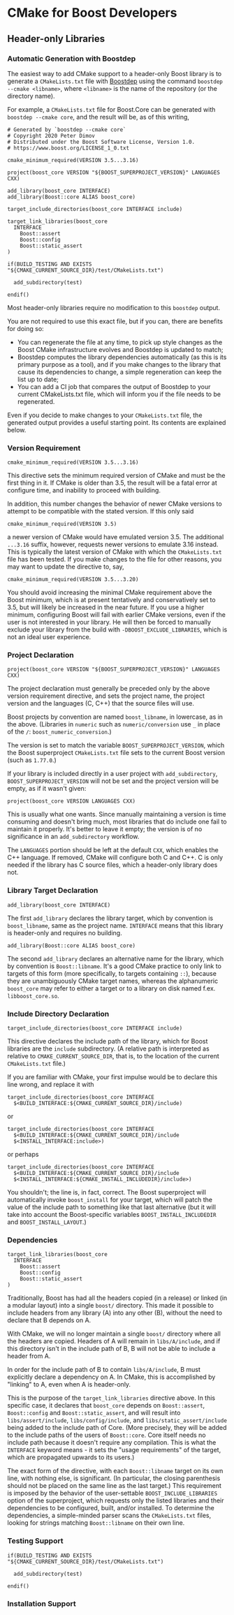# CMake for Boost Developers

## Header-only Libraries

### Automatic Generation with Boostdep

The easiest way to add CMake support to a header-only Boost library is
to generate a `CMakeLists.txt` file with
[Boostdep](https://www.boost.org/doc/libs/release/tools/boostdep/doc/html/index.html)
using the command `boostdep --cmake <libname>`, where `<libname>` is the
name of the repository (or the directory name).

For example, a `CMakeLists.txt` file for Boost.Core can be generated with
`boostdep --cmake core`, and the result will be, as of this writing,

```
# Generated by `boostdep --cmake core`
# Copyright 2020 Peter Dimov
# Distributed under the Boost Software License, Version 1.0.
# https://www.boost.org/LICENSE_1_0.txt

cmake_minimum_required(VERSION 3.5...3.16)

project(boost_core VERSION "${BOOST_SUPERPROJECT_VERSION}" LANGUAGES CXX)

add_library(boost_core INTERFACE)
add_library(Boost::core ALIAS boost_core)

target_include_directories(boost_core INTERFACE include)

target_link_libraries(boost_core
  INTERFACE
    Boost::assert
    Boost::config
    Boost::static_assert
)

if(BUILD_TESTING AND EXISTS "${CMAKE_CURRENT_SOURCE_DIR}/test/CMakeLists.txt")

  add_subdirectory(test)

endif()
```

Most header-only libraries require no modification to this `boostdep` output.

You are not required to use this exact file, but if you can, there are benefits
for doing so:

* You can regenerate the file at any time, to pick up style changes as the
  Boost CMake infrastructure evolves and Boostdep is updated to match;
* Boostdep computes the library dependencies automatically (as this is its
  primary purpose as a tool), and if you make changes to the library that
  cause its dependencies to change, a simple regeneration can keep the list
  up to date;
* You can add a CI job that compares the output of Boostdep to your current
  CMakeLists.txt file, which will inform you if the file needs to be
  regenerated.

Even if you decide to make changes to your `CMakeLists.txt` file, the
generated output provides a useful starting point. Its contents are explained
below.

### Version Requirement
```
cmake_minimum_required(VERSION 3.5...3.16)
```

This directive sets the minimum required version of CMake and must be the
first thing in it. If CMake is older than 3.5, the result will be a fatal
error at configure time, and inability to proceed with building.

In addition, this number changes the behavior of newer CMake versions to
attempt to be compatible with the stated version. If this only said
```
cmake_minimum_required(VERSION 3.5)
```
a newer version of CMake would have emulated version 3.5. The additional
`...3.16` suffix, however, requests newer versions to emulate 3.16 instead.
This is typically the latest version of CMake with which the `CMakeLists.txt`
file has been tested. If you make changes to the file for other reasons, you
may want to update the directive to, say,
```
cmake_minimum_required(VERSION 3.5...3.20)
```
You should avoid increasing the minimal CMake requirement above the Boost
minimum, which is at present tentatively and conservatively set to 3.5, but
will likely be increased in the near future. If you use a higher minimum,
configuring Boost will fail with earlier CMake versions, even if the user
is not interested in your library. He will then be forced to manually exclude
your library from the build with `-DBOOST_EXCLUDE_LIBRARIES`, which is not
an ideal user experience.

### Project Declaration
```
project(boost_core VERSION "${BOOST_SUPERPROJECT_VERSION}" LANGUAGES CXX)
```

The project declaration must generally be preceded only by the above
version requirement directive, and sets the project name, the project
version and the languages (C, C++) that the source files will use.

Boost projects by convention are named `boost_libname`, in lowercase,
as in the above. (Libraries in `numeric` such as `numeric/conversion`
use `_` in place of the `/`: `boost_numeric_conversion`.)

The version is set to match the variable `BOOST_SUPERPROJECT_VERSION`,
which the Boost superproject `CMakeLists.txt` file sets to the current
Boost version (such as `1.77.0`.)

If your library is included directly in a user project with
`add_subdirectory`, `BOOST_SUPERPROJECT_VERSION` will not be set and
the project version will be empty, as if it wasn't given:
```
project(boost_core VERSION LANGUAGES CXX)
```
This is usually what one wants. Since manually maintaining a version
is time consuming and doesn't bring much, most libraries that do
include one fail to maintain it properly. It's better to leave it empty;
the version is of no significance in an `add_subdirectory` workflow.

The `LANGUAGES` portion should be left at the default `CXX`, which
enables the C++ language. If removed, CMake will configure both C and
C++. C is only needed if the library has C source files, which a
header-only library does not.

### Library Target Declaration
```
add_library(boost_core INTERFACE)
```

The first `add_library` declares the library target, which by convention
is `boost_libname`, same as the project name. `INTERFACE` means that
this library is header-only and requires no building.

```
add_library(Boost::core ALIAS boost_core)
```

The second `add_library` declares an alternative name for the library,
which by convention is `Boost::libname`. It's a good CMake practice to
only link to targets of this form (more specifically, to targets containing
`::`), because they are unambiguously CMake target names, whereas the
alphanumeric `boost_core` may refer to either a target or to a library
on disk named f.ex. `libboost_core.so`.

### Include Directory Declaration
```
target_include_directories(boost_core INTERFACE include)
```

This directive declares the include path of the library, which for Boost
libraries are the `include` subdirectory. (A relative path is interpreted
as relative to `CMAKE_CURRENT_SOURCE_DIR`, that is, to the location of the
current `CMakeLists.txt` file.)

If you are familiar with CMake, your first impulse would be to declare this
line wrong, and replace it with
```
target_include_directories(boost_core INTERFACE
  $<BUILD_INTERFACE:${CMAKE_CURRENT_SOURCE_DIR}/include)
```
or
```
target_include_directories(boost_core INTERFACE
  $<BUILD_INTERFACE:${CMAKE_CURRENT_SOURCE_DIR}/include
  $<INSTALL_INTERFACE:include>)
```
or perhaps
```
target_include_directories(boost_core INTERFACE
  $<BUILD_INTERFACE:${CMAKE_CURRENT_SOURCE_DIR}/include
  $<INSTALL_INTERFACE:${CMAKE_INSTALL_INCLUDEDIR}/include>)
```

You shouldn't; the line is, in fact, correct. The Boost superproject will
automatically invoke `boost_install` for your target, which will patch
the value of the include path to something like that last alternative
(but it will take into account the Boost-specific variables
`BOOST_INSTALL_INCLUDEDIR` and `BOOST_INSTALL_LAYOUT`.)

### Dependencies
```
target_link_libraries(boost_core
  INTERFACE
    Boost::assert
    Boost::config
    Boost::static_assert
)
```

Traditionally, Boost has had all the headers copied (in a release) or
linked (in a modular layout) into a single `boost/` directory. This made
it possible to include headers from any library (A) into any other (B),
without the need to declare that B depends on A.

With CMake, we will no longer maintain a single `boost/` directory where
all the headers are copied. Headers of A will remain in `libs/A/include`,
and if this directory isn't in the include path of B, B will not be able
to include a header from A.

In order for the include path of B to contain `libs/A/include`, B must
explicitly declare a dependency on A. In CMake, this is accomplished by
"linking" to A, even when A is header-only.

This is the purpose of the `target_link_libraries` directive above. In
this specific case, it declares that `boost_core` depends on `Boost::assert`,
`Boost::config` and `Boost::static_assert`, and will result into
`libs/assert/include`, `libs/config/include`, and `libs/static_assert/include`
being added to the include path of Core. (More precisely, they will be added
to the include paths of the users of `Boost::core`. Core itself needs no
include path because it doesn't require any compilation. This is what the
`INTERFACE` keyword means - it sets the "usage requirements" of the target,
which are propagated upwards to its users.)

The exact form of the directive, with each `Boost::libname` target on its
own line, with nothing else, is significant. (In particular, the closing
parenthesis should not be placed on the same line as the last target.)
This requirement is imposed by the behavior of the user-settable
`BOOST_INCLUDE_LIBRARIES` option of the superproject, which requests only
the listed libraries and their dependencies to be configured, built, and/or
installed. To determine the dependencies, a simple-minded parser scans the
`CMakeLists.txt` files, looking for strings matching `Boost::libname` on
their own line.

### Testing Support
```
if(BUILD_TESTING AND EXISTS "${CMAKE_CURRENT_SOURCE_DIR}/test/CMakeLists.txt")

  add_subdirectory(test)

endif()
```

### Installation Support
